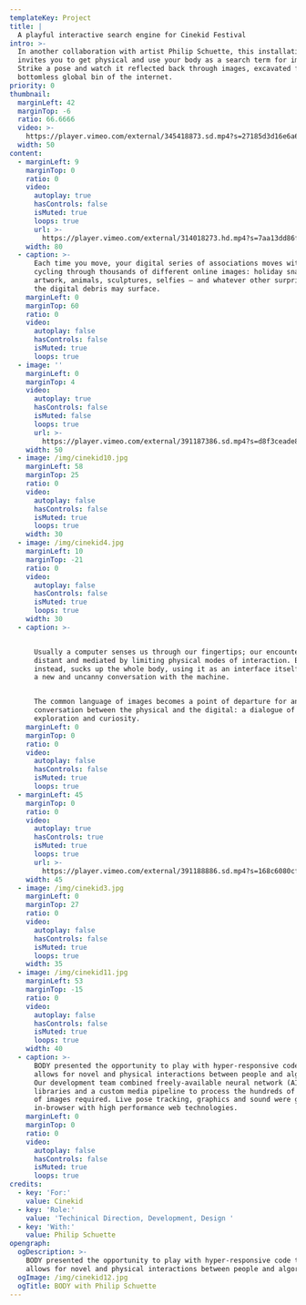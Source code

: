 ```yaml
---
templateKey: Project
title: |
  A playful interactive search engine for Cinekid Festival
intro: >-
  In another collaboration with artist Philip Schuette, this installation
  invites you to get physical and use your body as a search term for images.
  Strike a pose and watch it reflected back through images, excavated from the
  bottomless global bin of the internet.
priority: 0
thumbnail:
  marginLeft: 42
  marginTop: -6
  ratio: 66.6666
  video: >-
    https://player.vimeo.com/external/345418873.sd.mp4?s=27185d3d16e6a61c82a5b37fbb275a85e87de4ab&profile_id=165
  width: 50
content:
  - marginLeft: 9
    marginTop: 0
    ratio: 0
    video:
      autoplay: true
      hasControls: false
      isMuted: true
      loops: true
      url: >-
        https://player.vimeo.com/external/314018273.hd.mp4?s=7aa13dd86f5cd714dd1527d479381739663e8d33&profile_id=174
    width: 80
  - caption: >-
      Each time you move, your digital series of associations moves with you,
      cycling through thousands of different online images: holiday snaps,
      artwork, animals, sculptures, selfies – and whatever other surprises among
      the digital debris may surface.
    marginLeft: 0
    marginTop: 60
    ratio: 0
    video:
      autoplay: false
      hasControls: false
      isMuted: true
      loops: true
  - image: ''
    marginLeft: 0
    marginTop: 4
    video:
      autoplay: true
      hasControls: false
      isMuted: false
      loops: true
      url: >-
        https://player.vimeo.com/external/391187386.sd.mp4?s=d8f3ceade8690ea994de9694d4301e0f1c6affeb&profile_id=164
    width: 50
  - image: /img/cinekid10.jpg
    marginLeft: 58
    marginTop: 25
    ratio: 0
    video:
      autoplay: false
      hasControls: false
      isMuted: true
      loops: true
    width: 30
  - image: /img/cinekid4.jpg
    marginLeft: 10
    marginTop: -21
    ratio: 0
    video:
      autoplay: false
      hasControls: false
      isMuted: true
      loops: true
    width: 30
  - caption: >-


      Usually a computer senses us through our fingertips; our encounters are
      distant and mediated by limiting physical modes of interaction. BODY,
      instead, sucks up the whole body, using it as an interface itself to start
      a new and uncanny conversation with the machine.


      The common language of images becomes a point of departure for an embodied
      conversation between the physical and the digital: a dialogue of mutual
      exploration and curiosity.
    marginLeft: 0
    marginTop: 0
    ratio: 0
    video:
      autoplay: false
      hasControls: false
      isMuted: true
      loops: true
  - marginLeft: 45
    marginTop: 0
    ratio: 0
    video:
      autoplay: true
      hasControls: true
      isMuted: true
      loops: true
      url: >-
        https://player.vimeo.com/external/391188886.sd.mp4?s=168c6080cf66d3d7713f0755196c45c367ebe90e&profile_id=164
    width: 45
  - image: /img/cinekid3.jpg
    marginLeft: 0
    marginTop: 27
    ratio: 0
    video:
      autoplay: false
      hasControls: false
      isMuted: true
      loops: true
    width: 35
  - image: /img/cinekid11.jpg
    marginLeft: 53
    marginTop: -15
    ratio: 0
    video:
      autoplay: false
      hasControls: false
      isMuted: true
      loops: true
    width: 40
  - caption: >-
      BODY presented the opportunity to play with hyper-responsive code that
      allows for novel and physical interactions between people and algorithms.
      Our development team combined freely-available neural network (AI)
      libraries and a custom media pipeline to process the hundreds of thousands
      of images required. Live pose tracking, graphics and sound were generated
      in-browser with high performance web technologies.
    marginLeft: 0
    marginTop: 0
    ratio: 0
    video:
      autoplay: false
      hasControls: false
      isMuted: true
      loops: true
credits:
  - key: 'For:'
    value: Cinekid
  - key: 'Role:'
    value: 'Techinical Direction, Development, Design '
  - key: 'With:'
    value: Philip Schuette
opengraph:
  ogDescription: >-
    BODY presented the opportunity to play with hyper-responsive code that
    allows for novel and physical interactions between people and algorithms.
  ogImage: /img/cinekid12.jpg
  ogTitle: BODY with Philip Schuette
---
```


